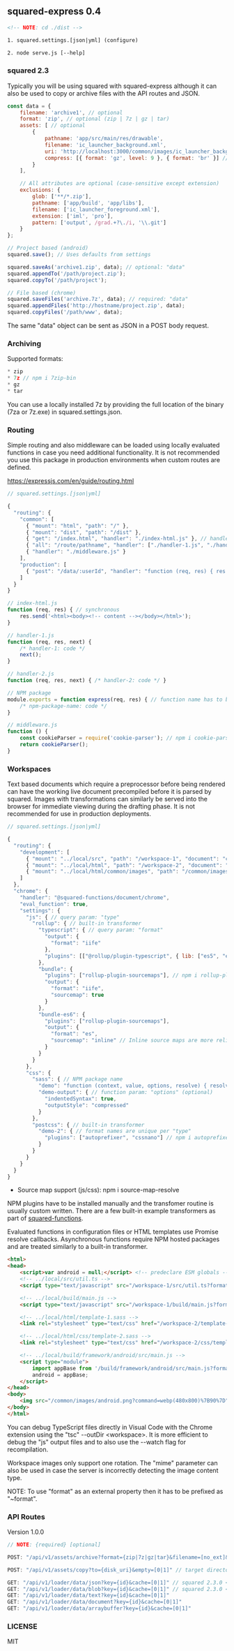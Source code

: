## squared-express 0.4

```xml
<!-- NOTE: cd ./dist -->

1. squared.settings.[json|yml] (configure)

2. node serve.js [--help]
```

### squared 2.3

Typically you will be using squared with squared-express although it can also be used to copy or archive files with the API routes and JSON.

```javascript
const data = {
    filename: 'archive1', // optional
    format: 'zip', // optional (zip | 7z | gz | tar)
    assets: [ // optional
        {
            pathname: 'app/src/main/res/drawable',
            filename: 'ic_launcher_background.xml',
            uri: 'http://localhost:3000/common/images/ic_launcher_background.xml',
            compress: [{ format: 'gz', level: 9 }, { format: 'br' }] // optional
        }
    ],

    // All attributes are optional (case-sensitive except extension)
    exclusions: {
        glob: ['**/*.zip'],
        pathname: ['app/build', 'app/libs'],
        filename: ['ic_launcher_foreground.xml'],
        extension: ['iml', 'pro'],
        pattern: ['output', /grad.+?\./i, '\\.git']
    }
};

// Project based (android)
squared.save(); // Uses defaults from settings

squared.saveAs('archive1.zip', data); // optional: "data"
squared.appendTo('/path/project.zip');
squared.copyTo('/path/project');

// File based (chrome)
squared.saveFiles('archive.7z', data); // required: "data"
squared.appendFiles('http://hostname/project.zip', data);
squared.copyFiles('/path/www', data);
```

The same "data" object can be sent as JSON in a POST body request.

### Archiving

Supported formats:

```javascript
* zip
* 7z // npm i 7zip-bin
* gz
* tar
```

You can use a locally installed 7z by providing the full location of the binary (7za or 7z.exe) in squared.settings.json.

### Routing

Simple routing and also middleware can be loaded using locally evaluated functions in case you need additional functionality. It is not recommended you use this package in production environments when custom routes are defined.

https://expressjs.com/en/guide/routing.html

```javascript
// squared.settings.[json|yml]

{
  "routing": {
    "common": [
      { "mount": "html", "path": "/" },
      { "mount": "dist", "path": "/dist" },
      { "get": "/index.html", "handler": "./index-html.js" }, // handler file paths are relative and start with either './' OR '../'
      { "all": "/route/pathname", "handler": ["./handler-1.js", "./handler-2.js", "npm-package-name"] },
      { "handler": "./middleware.js" }
    ],
    "production": [
      { "post": "/data/:userId", "handler": "function (req, res) { res.send(req.params); }" } // handler contents always start with "function"
    ]
  }
}

// index-html.js
function (req, res) { // synchronous
    res.send('<html><body><!-- content --></body></html>');
}

// handler-1.js
function (req, res, next) {
    /* handler-1: code */
    next();
}

// handler-2.js
function (req, res, next) { /* handler-2: code */ }

// NPM package
module.exports = function express(req, res) { // function name has to be "express"
    /* npm-package-name: code */
}

// middleware.js
function () {
    const cookieParser = require('cookie-parser'); // npm i cookie-parser
    return cookieParser();
}
```

### Workspaces

Text based documents which require a preprocessor before being rendered can have the working live document precompiled before it is parsed by squared. Images with transformations can similarly be served into the browser for immediate viewing during the drafting phase. It is not recommended for use in production deployments.

```javascript
// squared.settings.[json|yml]

{
  "routing": {
    "development": [
      { "mount": "../local/src", "path": "/workspace-1", "document": "chrome" }, // Without "document" it is treated as an ordinary static mount
      { "mount": "../local/html", "path": "/workspace-2", "document": "chrome" },
      { "mount": "../local/html/common/images", "path": "/common/images", "image": "@squared-functions/image/jimp" } // NPM hosted packages only with ImageConstructor interface
    ]
  },
  "chrome": {
    "handler": "@squared-functions/document/chrome",
    "eval_function": true,
    "settings": {
      "js": { // query param: "type"
        "rollup": { // built-in transformer
          "typescript": { // query param: "format"
            "output": {
              "format": "iife"
            },
            "plugins": [["@rollup/plugin-typescript", { lib: ["es5", "es6", "dom"], target: "es5" }], "rollup-plugin-terser"] // npm i @rollup/plugin-typescript && npm i rollup-plugin-terser
          },
          "bundle": {
            "plugins": ["rollup-plugin-sourcemaps"], // npm i rollup-plugin-sourcemaps
            "output": {
              "format": "iife",
              "sourcemap": true
            }
          },
          "bundle-es6": {
            "plugins": ["rollup-plugin-sourcemaps"],
            "output": {
              "format": "es",
              "sourcemap": "inline" // Inline source maps are more reliable
            }
          }
        }
      },
      "css": {
        "sass": { // NPM package name
          "demo": "function (context, value, options, resolve) { resolve(context.renderSync({ ...options.outputConfig, data: value }, functions: {}).css); }" // Uses Promise callback "resolve"
          "demo-output": { // function param: "options" (optional)
            "indentedSyntax": true,
            "outputStyle": "compressed"
          }
        },
        "postcss": { // built-in transformer
          "demo-2": { // format names are unique per "type"
            "plugins": ["autoprefixer", "cssnano"] // npm i autoprefixer && npm i cssnano
          }
        }
      }
    }
  }
}
```

* Source map support (js/css): npm i source-map-resolve

NPM plugins have to be installed manually and the transfomer routine is usually custom written. There are a few built-in example transformers as part of [squared-functions](https://github.com/anpham6/squared-functions#readme).

Evaluated functions in configuration files or HTML templates use Promise resolve callbacks. Asynchronous functions require NPM hosted packages and are treated similarly to a built-in transformer.

```html
<html>
<head>
    <script>var android = null;</script> <!-- predeclare ESM globals -->
    <!-- ../local/src/util.ts -->
    <script type="text/javascript" src="/workspace-1/src/util.ts?format=typescript&type=js&compilerOptions.target=es2017"></script> <!-- nested external properties use object dot syntax -->

    <!-- ../local/build/main.js -->
    <script type="text/javascript" src="/workspace-1/build/main.js?format=bundle&type=js&name=app"></script> <!-- query params (&name=app) are sent to plugin as external properties -->

    <!-- ../local/html/template-1.sass -->
    <link rel="stylesheet" type="text/css" href="/workspace-2/template-1.sass?format=demo&type=css&mime=text/css" /> <!-- "mime" is usually optional except certain file types -->

    <!-- ../local/html/css/template-2.sass -->
    <link rel="stylesheet" type="text/css" href="/workspace-2/css/template-2.sass?format=demo%2Bdemo-2&type=css&mime=text/css" /> <!-- "+" chain symbol (demo+demo-2) is URL encoded as "%2B" -->

    <!-- ../local/build/framework/android/src/main.js -->
    <script type="module">
        import appBase from '/build/framework/android/src/main.js?format=bundle-es6&type=js&mime=text/javascript'; // "mime" is required for type="module"
        android = appBase;
    </script>
</head>
<body>
    <img src="/common/images/android.png?command=webp(480x800)%7B90%7D" /> <!-- URL encoded: webp(480x800){90} -->
</body>
</html>
```

You can debug TypeScript files directly in Visual Code with the Chrome extension using the "tsc" --outDir &lt;workspace&gt;. It is more efficient to debug the "js" output files and to also use the --watch flag for recompilation.

Workspace images only support one rotation. The "mime" parameter can also be used in case the server is incorrectly detecting the image content type.

NOTE: To use "format" as an external property then it has to be prefixed as "~format".

### API Routes

Version 1.0.0

```javascript
// NOTE: {required} [optional]

POST: "/api/v1/assets/archive?format={zip|7z|gz|tar}&filename=[no_ext]&to=[disk_uri]&append_to=[archive_uri]"

POST: "/api/v1/assets/copy?to={disk_uri}&empty=[0|1]" // target directory

GET: "/api/v1/loader/data/json?key={id}&cache=[0|1]" // squared 2.3.0 <ResponseData>
GET: "/api/v1/loader/data/blob?key={id}&cache=[0|1]" // squared 2.3.0 <Blob>
GET: "/api/v1/loader/data/text?key={id}&cache=[0|1]"
GET: "/api/v1/loader/data/document?key={id}&cache=[0|1]"
GET: "/api/v1/loader/data/arraybuffer?key={id}&cache=[0|1]"
```

### LICENSE

MIT